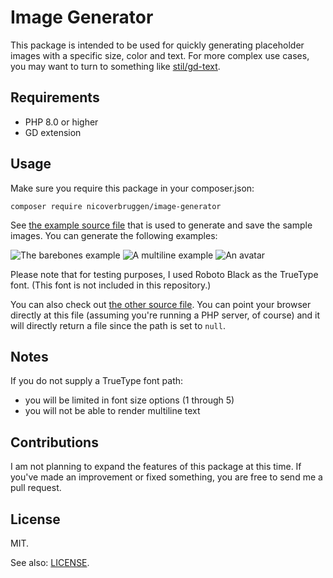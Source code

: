 # Image Generator

This package is intended to be used for quickly generating placeholder images with a specific size, color and text. For more complex use cases, you may want to turn to something like [stil/gd-text](https://github.com/stil/gd-text).

## Requirements

* PHP 8.0 or higher
* GD extension
    
## Usage

Make sure you require this package in your composer.json:

    composer require nicoverbruggen/image-generator

See [the example source file](examples/saved.php) that is used to generate and save the sample images. You can generate the following examples:

![The barebones example](doc/examples/barebones.png)
![A multiline example](doc/examples/multiline.png)
![An avatar](doc/examples/avatar.png)

Please note that for testing purposes, I used Roboto Black as the TrueType font. (This font is not included in this repository.)

You can also check out [the other source file](examples/direct.php). You can point your browser directly at this file (assuming you're running a PHP server, of course) and it will directly return a file since the path is set to `null`.

## Notes

If you do not supply a TrueType font path: 
* you will be limited in font size options (1 through 5)
*  you will not be able to render multiline text

## Contributions

I am not planning to expand the features of this package at this time. If you've made an improvement or fixed something, you are free to send me a pull request.

## License

MIT. 

See also: [LICENSE](LICENSE).